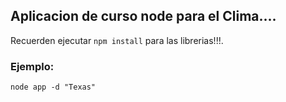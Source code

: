 ## Aplicacion de curso node para el Clima....


Recuerden ejecutar ```npm install``` para las librerias!!!.

### Ejemplo: 
```
node app -d "Texas"
``` 